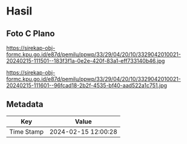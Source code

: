 # Hasil

## Foto C Plano

https://sirekap-obj-formc.kpu.go.id/e87d/pemilu/ppwp/33/29/04/20/10/3329042010021-20240215-111501--183f3f1a-0e2e-420f-83a1-eff733140b46.jpg

https://sirekap-obj-formc.kpu.go.id/e87d/pemilu/ppwp/33/29/04/20/10/3329042010021-20240215-111601--96fcad18-2b2f-4535-bf40-aad522a1c751.jpg


## Metadata

| Key        | Value               |
| ---------- | ------------------- |
| Time Stamp | 2024-02-15 12:00:28 |



